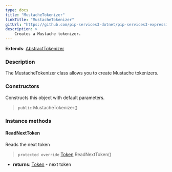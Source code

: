 ```yaml
---
type: docs
title: "MustacheTokenizer"
linkTitle: "MustacheTokenizer"
gitUrl: "https://github.com/pip-services3-dotnet/pip-services3-expressions-dotnet"
description: > 
    Creates a Mustache tokenizer.
---
```


**Extends**: [AbstractTokenizer](../../../tokenizers/abstract_tokenizer)

### Description

The MustacheTokenizer class allows you to create Mustache tokenizers.

### Constructors
Constructs this object with default parameters.  

> `public` MustacheTokenizer()

### Instance methods

#### ReadNextToken
Reads the next token

> `protected override` [Token](../../../tokenizers/token) ReadNextToken()

- **returns**: [Token](../../../tokenizers/token) - next token
